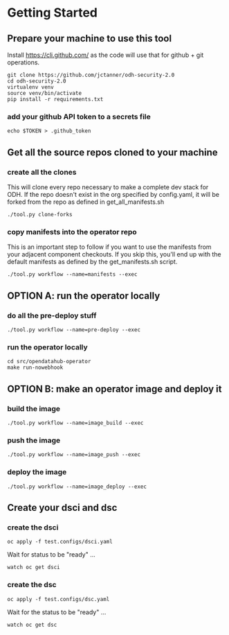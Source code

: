 # Getting Started

## Prepare your machine to use this tool

Install https://cli.github.com/ as the code will use that for github + git operations.

```
git clone https://github.com/jctanner/odh-security-2.0
cd odh-security-2.0
virtualenv venv
source venv/bin/activate
pip install -r requirements.txt
```

### add your github API token to a secrets file
```
echo $TOKEN > .github_token
```

## Get all the source repos cloned to your machine

### create all the clones

This will clone every repo necessary to make a complete dev stack for ODH. If the repo doesn't exist in the org specified by config.yaml, it will be forked from the repo as defined in get_all_manifests.sh

```
./tool.py clone-forks
```

### copy manifests into the operator repo

This is an important step to follow if you want to use the manifests from your adjacent component checkouts. If you skip this, you'll end up with the default manifests as defined by the get_manifests.sh script.

```
./tool.py workflow --name=manifests --exec
```

## OPTION A: run the operator locally

### do all the pre-deploy stuff
```
./tool.py workflow --name=pre-deploy --exec
```

### run the operator locally
```
cd src/opendatahub-operator
make run-nowebhook
```

## OPTION B: make an operator image and deploy it

### build the image
```
./tool.py workflow --name=image_build --exec
```

### push the image
```
./tool.py workflow --name=image_push --exec
```

### deploy the image
```
./tool.py workflow --name=image_deploy --exec
```

## Create your dsci and dsc

### create the dsci
```
oc apply -f test.configs/dsci.yaml
```

Wait for status to be "ready" ...

```
watch oc get dsci
```

### create the dsc
```
oc apply -f test.configs/dsc.yaml
```

Wait for the status to be "ready" ...

```
watch oc get dsc
```
